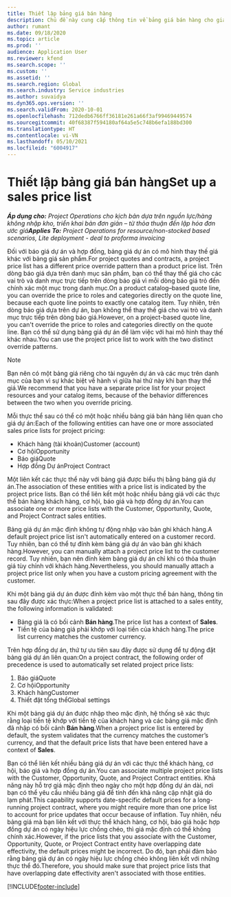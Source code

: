 ```yaml
---
title: Thiết lập bảng giá bán hàng
description: Chủ đề này cung cấp thông tin về bảng giá bán hàng cho giá dự án.
author: rumant
ms.date: 09/18/2020
ms.topic: article
ms.prod: ''
audience: Application User
ms.reviewer: kfend
ms.search.scope: ''
ms.custom: ''
ms.assetid: ''
ms.search.region: Global
ms.search.industry: Service industries
ms.author: suvaidya
ms.dyn365.ops.version: ''
ms.search.validFrom: 2020-10-01
ms.openlocfilehash: 712dedb6766ff36181e261a66f3af99469449574
ms.sourcegitcommit: 40f68387f594180af64a5e5c748b6efa188bd300
ms.translationtype: HT
ms.contentlocale: vi-VN
ms.lasthandoff: 05/10/2021
ms.locfileid: "6004917"
---
```

# <a name="set-up-a-sales-price-list"></a><span data-ttu-id="ffca4-103">Thiết lập bảng giá bán hàng</span><span class="sxs-lookup"><span data-stu-id="ffca4-103">Set up a sales price list</span></span>

<span data-ttu-id="ffca4-104">_**Áp dụng cho:** Project Operations cho kịch bản dựa trên nguồn lực/hàng không nhập kho, triển khai bản đơn giản – từ thỏa thuận đến lập hóa đơn ước giá_</span><span class="sxs-lookup"><span data-stu-id="ffca4-104">_**Applies To:** Project Operations for resource/non-stocked based scenarios, Lite deployment - deal to proforma invoicing_</span></span>

<span data-ttu-id="ffca4-105">Đối với báo giá dự án và hợp đồng, bảng giá dự án có mô hình thay thế giá khác với bảng giá sản phẩm.</span><span class="sxs-lookup"><span data-stu-id="ffca4-105">For project quotes and contracts, a project price list has a different price override pattern than a product price list.</span></span> <span data-ttu-id="ffca4-106">Trên dòng báo giá dựa trên danh mục sản phẩm, bạn có thể thay thế giá cho các vai trò và danh mục trực tiếp trên dòng báo giá vì mỗi dòng báo giá trỏ đến chính xác một mục trong danh mục.</span><span class="sxs-lookup"><span data-stu-id="ffca4-106">On a product catalog–based quote line, you can override the price to roles and categories directly on the quote line, because each quote line points to exactly one catalog item.</span></span> <span data-ttu-id="ffca4-107">Tuy nhiên, trên dòng báo giá dựa trên dự án, bạn không thể thay thế giá cho vai trò và danh mục trực tiếp trên dòng báo giá.</span><span class="sxs-lookup"><span data-stu-id="ffca4-107">However, on a project-based quote line, you can't override the price to roles and categories directly on the quote line.</span></span> <span data-ttu-id="ffca4-108">Bạn có thể sử dụng bảng giá dự án để làm việc với hai mô hình thay thế khác nhau.</span><span class="sxs-lookup"><span data-stu-id="ffca4-108">You can use the project price list to work with the two distinct override patterns.</span></span>

> [!NOTE]
> <span data-ttu-id="ffca4-109">Bạn nên có một bảng giá riêng cho tài nguyên dự án và các mục trên danh mục của bạn vì sự khác biệt về hành vi giữa hai thứ này khi bạn thay thế giá.</span><span class="sxs-lookup"><span data-stu-id="ffca4-109">We recommend that you have a separate price list for your project resources and your catalog items, because of the behavior differences between the two when you override pricing.</span></span>

<span data-ttu-id="ffca4-110">Mỗi thực thể sau có thể có một hoặc nhiều bảng giá bán hàng liên quan cho giá dự án:</span><span class="sxs-lookup"><span data-stu-id="ffca4-110">Each of the following entities can have one or more associated sales price lists for project pricing:</span></span>

- <span data-ttu-id="ffca4-111">Khách hàng (tài khoản)</span><span class="sxs-lookup"><span data-stu-id="ffca4-111">Customer (account)</span></span> 
- <span data-ttu-id="ffca4-112">Cơ hội</span><span class="sxs-lookup"><span data-stu-id="ffca4-112">Opportunity</span></span> 
- <span data-ttu-id="ffca4-113">Báo giá</span><span class="sxs-lookup"><span data-stu-id="ffca4-113">Quote</span></span> 
- <span data-ttu-id="ffca4-114">Hợp đồng Dự án</span><span class="sxs-lookup"><span data-stu-id="ffca4-114">Project Contract</span></span>

<span data-ttu-id="ffca4-115">Một liên kết các thực thể này với bảng giá được biểu thị bằng bảng giá dự án.</span><span class="sxs-lookup"><span data-stu-id="ffca4-115">The association of these entities with a price list is indicated by the project price lists.</span></span> <span data-ttu-id="ffca4-116">Bạn có thể liên kết một hoặc nhiều bảng giá với các thực thể bán hàng khách hàng, cơ hội, báo giá và hợp đồng dự án.</span><span class="sxs-lookup"><span data-stu-id="ffca4-116">You can associate one or more price lists with the Customer, Opportunity, Quote, and Project Contract sales entities.</span></span>

<span data-ttu-id="ffca4-117">Bảng giá dự án mặc định không tự động nhập vào bản ghi khách hàng.</span><span class="sxs-lookup"><span data-stu-id="ffca4-117">A default project price list isn't automatically entered on a customer record.</span></span> <span data-ttu-id="ffca4-118">Tuy nhiên, bạn có thể tự đính kèm bảng giá dự án vào bản ghi khách hàng.</span><span class="sxs-lookup"><span data-stu-id="ffca4-118">However, you can manually attach a project price list to the customer record.</span></span> <span data-ttu-id="ffca4-119">Tuy nhiên, bạn nên đính kèm bảng giá dự án chỉ khi có thỏa thuận giá tùy chỉnh với khách hàng.</span><span class="sxs-lookup"><span data-stu-id="ffca4-119">Nevertheless, you should manually attach a project price list only when you have a custom pricing agreement with the customer.</span></span> 

<span data-ttu-id="ffca4-120">Khi một bảng giá dự án được đính kèm vào một thực thể bán hàng, thông tin sau đây được xác thực:</span><span class="sxs-lookup"><span data-stu-id="ffca4-120">When a project price list is attached to a sales entity, the following information is validated:</span></span>

- <span data-ttu-id="ffca4-121">Bảng giá là có bối cảnh **Bán hàng**.</span><span class="sxs-lookup"><span data-stu-id="ffca4-121">The price list has a context of **Sales**.</span></span> 
- <span data-ttu-id="ffca4-122">Tiền tệ của bảng giá phải khớp với loại tiền của khách hàng.</span><span class="sxs-lookup"><span data-stu-id="ffca4-122">The price list currency matches the customer currency.</span></span> 

<span data-ttu-id="ffca4-123">Trên hợp đồng dự án, thứ tự ưu tiên sau đây được sử dụng để tự động đặt bảng giá dự án liên quan:</span><span class="sxs-lookup"><span data-stu-id="ffca4-123">On a project contract, the following order of precedence is used to automatically set related project price lists:</span></span>

1. <span data-ttu-id="ffca4-124">Báo giá</span><span class="sxs-lookup"><span data-stu-id="ffca4-124">Quote</span></span>
2. <span data-ttu-id="ffca4-125">Cơ hội</span><span class="sxs-lookup"><span data-stu-id="ffca4-125">Opportunity</span></span>
3. <span data-ttu-id="ffca4-126">Khách hàng</span><span class="sxs-lookup"><span data-stu-id="ffca4-126">Customer</span></span> 
4. <span data-ttu-id="ffca4-127">Thiết đặt tổng thể</span><span class="sxs-lookup"><span data-stu-id="ffca4-127">Global settings</span></span> 

<span data-ttu-id="ffca4-128">Khi một bảng giá dự án được nhập theo mặc định, hệ thống sẽ xác thực rằng loại tiền tệ khớp với tiền tệ của khách hàng và các bảng giá mặc định đã nhập có bối cảnh **Bán hàng**.</span><span class="sxs-lookup"><span data-stu-id="ffca4-128">When a project price list is entered by default, the system validates that the currency matches the customer’s currency, and that the default price lists that have been entered have a context of **Sales**.</span></span>

<span data-ttu-id="ffca4-129">Bạn có thể liên kết nhiều bảng giá dự án với các thực thể khách hàng, cơ hội, báo giá và hợp đồng dự án.</span><span class="sxs-lookup"><span data-stu-id="ffca4-129">You can associate multiple project price lists with the Customer, Opportunity, Quote, and Project Contract entities.</span></span> <span data-ttu-id="ffca4-130">Khả năng này hỗ trợ giá mặc định theo ngày cho một hợp đồng dự án dài, nơi bạn có thể yêu cầu nhiều bảng giá để tính đến khả năng cập nhật giá do lạm phát.</span><span class="sxs-lookup"><span data-stu-id="ffca4-130">This capability supports date-specific default prices for a long-running project contract, where you might require more than one price list to account for price updates that occur because of inflation.</span></span> <span data-ttu-id="ffca4-131">Tuy nhiên, nếu bảng giá mà bạn liên kết với thực thể khách hàng, cơ hội, báo giá hoặc hợp đồng dự án có ngày hiệu lực chồng chéo, thì giá mặc định có thể không chính xác.</span><span class="sxs-lookup"><span data-stu-id="ffca4-131">However, if the price lists that you associate with the Customer, Opportunity, Quote, or Project Contract entity have overlapping date effectivity, the default prices might be incorrect.</span></span> <span data-ttu-id="ffca4-132">Do đó, bạn phải đảm bảo rằng bảng giá dự án có ngày hiệu lực chồng chéo không liên kết với những thực thể đó.</span><span class="sxs-lookup"><span data-stu-id="ffca4-132">Therefore, you should make sure that project price lists that have overlapping date effectivity aren't associated with those entities.</span></span>


[!INCLUDE[footer-include](../includes/footer-banner.md)]